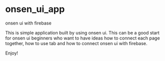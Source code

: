 # onsen_ui_app
onsen ui with firebase

This is simple application built by using onsen ui. This can be a good start for onsen ui beginners who want to have ideas
how to connect each page together, how to use tab and how to connect onsen ui with firebase.

Enjoy! 
